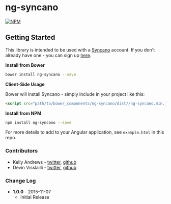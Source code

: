 # ng-syncano

[![NPM](https://img.shields.io/npm/v/ng-syncano.svg)](https://www.npmjs.com/package/ng-syncano)

## Getting Started
This library is intended to be used with a [Syncano](http://www.syncano.io/) account. If you don't already have one - you can sign up [here](https://dashboard.syncano.io/?utm_source=ng-syncano&utm_medium=readme&utm_campaign=github).

**Install from Bower**

```bash
bower install ng-syncano --save
```

**Client-Side Usage**

Bower will install Syncano - simply include in your project like this:

```html
<script src="path/to/bower_components/ng-syncano/dist//ng-syncano.min.js"></script>
```

**Install from NPM**

```bash
npm install ng-syncano --save
```

For more details to add to your Angular application, see `example.html` in this repo.

### Contributors

* Kelly Andrews  - [twitter](https://twitter.com/kellyjandrews), [github](https://github.com/kellyjandrews)
* Devin Visslailli - [twitter](https://twitter.com/devintyler9), [github](https://github.com/devintyler)

### Change Log
* **1.0.0** - 2015-11-07
    * Initial Release

